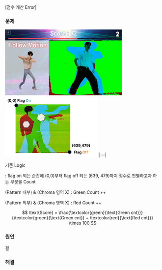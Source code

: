 [점수 게산 Error]

### 문제

<td align="center" width="400">
      <img src="https://github.com/2735C/VGA_Motion_Recognition_Game/blob/main/History/img/another/game_2.gif?raw=true" width="380">


<br>
<img src="/History/img/hw/img_114.png" width=300> | 
--|

기존 Logic 

: flag on 되는 순간에 (0,0)부터 flag off 되는 (639, 479)까지 점수로 판별하고자 하는 부분을 Count

(Pattern 내부) & (Chroma 영역 X) : Green Count ++

(Pattern 외부) & (Chroma 영역 X) : Red Count ++ 

$$
\text{Score} = \frac{\textcolor{green}{\text{Green cnt}}}{\textcolor{green}{\text{Green cnt}} + \textcolor{red}{\text{Red cnt}}} \times 100
$$

### 원인
결
### 해결

